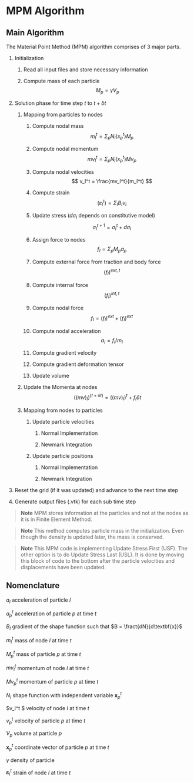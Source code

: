 # MPM Algorithm

## Main Algorithm

The Material Point Method (MPM) algorithm comprises of 3 major parts.

1. Initialization

    1. Read all input files and store necessary information

    1. Compute mass of each particle
        $$ M_p = \gamma V_p $$

1. Solution phase for time step $t$ to $t + \delta t$

    1. Mapping from particles to nodes 

        1. Compute nodal mass 
            $$ m_I^t = \Sigma_p N_I(x_p^t) M_p $$

        1. Compute nodal momentum
            $$ mv_I^t = \Sigma_p N_I(x_p^t) Mv_p $$

        1. Compute nodal velocities
            $$ v_I^t = \frac{mv_I^t}{m_I^t} $$

        1. Compute strain
            $$ (\varepsilon_I^t) = \Sigma_I B_I v_I $$

        1. Update stress ($d\sigma_I$ depends on constitutive model)
            $$ \sigma_I^{t+1} = \sigma_I^t + d\sigma_I $$

        1. Assign force to nodes
            $$ f_I = \Sigma_p M_p a_p  $$

        1. Compute external force from traction and body force
            $$ (f_I)^{ext,t} $$

        1. Compute internal force
            $$ (f_I)^{int,t} $$

        1. Compute nodal force
            $$ f_I = (f_I)^{ext} + (f_I)^{ext}  $$

        1. Compute nodal acceleration
            $$ a_I = f_I / m_I $$

        1. Compute gradient velocity
            $$   $$

        1. Compute gradient deformation tensor
            $$   $$

        1. Update volume
            $$   $$

    1. Update the Momenta at nodes
        $$((mv)_I)^(t+\delta t) = ((mv)_I)^t + f_I \delta t$$
   
    1. Mapping from nodes to particles

        1. Update particle velocities
        
            1. Normal Implementation

            1. Newmark Integration

        1. Update particle positions

            1. Normal Implementation

            1. Newmark Integration

1. Reset the grid (if it was updated) and advance to the next time step

1. Generate output files (.vtk) for each sub time step

> **Note** MPM stores information at the particles and not at the nodes as it is in Finite Element Method.

> **Note** This method computes particle mass in the initialization. Even though the density is updated later, the mass is conserved.

> **Note** This MPM code is implementing Update Stress First (USF). The other option is to do Update Stress Last (USL). It is done by moving this block of code to the bottom after the particle velocities and displacements have been updated.


## Nomenclature

$a_I$ acceleration of particle $I$

$a_p^t$ acceleration of particle $p$ at time $t$

$B_I$ gradient of the shape function such that $B = \fract{dN}{d\textbf{x}}$

$m_I^t$ mass of node $I$ at time $t$

$M_p^t$ mass of particle $p$ at time $t$

$mv_I^t$ momentum of node $I$ at time $t$

$Mv_p^t$ momentum of particle $p$ at time $t$

$N_I$ shape function with independent variable $\textbf{x}_p^t$

$v_I^t $ velocity of node $I$ at time $t$

$v_p^t$ velocity of particle $p$ at time $t$ 

$V_p$ volume at particle $p$

$\textbf{x}_p^t$ coordinate vector of particle $p$ at time $t$

$\gamma$ density of particle

$\boldsymbol{\varepsilon}_I^t$ strain of node $I$ at time $t$